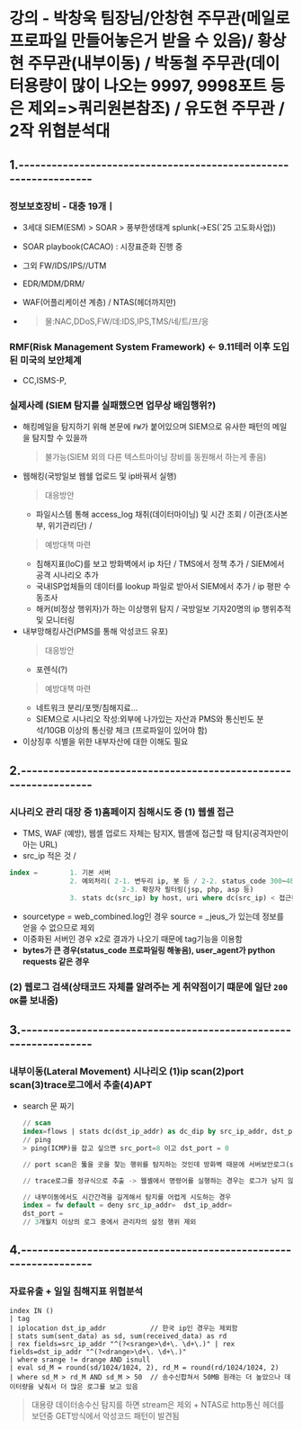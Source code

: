 # 강의 - 박창욱 팀장님/안창현 주무관(메일로 프로파일 만들어놓은거 받을 수 있음)/ 황상현 주무관(내부이동) / 박동철 주무관(데이터용량이 많이 나오는 9997, 9998포트 등은 제외=>쿼리원본참조) / 유도현 주무관 / 2작 위협분석대

## 1.**----------------------------------------------------------------**

### 정보보호장비 - 대충 19개ㅣ
- 3세대 SIEM(ESM) > SOAR > 풍부한생태계 splunk(->ES(`25 고도화사업))
- SOAR playbook(CACAO) : 시장표준화 진행 중
- 그외 FW/IDS/IPS//UTM
- EDR/MDM/DRM/
- WAF(어플리케이션 계층) / NTAS(헤더까지만)

- > 물:NAC,DDoS,FW/데:IDS,IPS,TMS/네/트/프/응

### RMF(Risk Management System Framework) <- 9.11테러 이후 도입된 미국의 보안체계
- CC,ISMS-P,

### 실제사례 (SIEM 탐지를 실패했으면 업무상 배임행위?)
- 해킹메일을 탐지하기 위해 본문에 `FW`가 붙어있으며 SIEM으로 유사한 패턴의 메일을 탐지할 수 있을까
  > 불가능(SIEM 외의 다른 텍스트마이닝 장비를 동원해서 하는게 좋음)
- 웹해킹(국방일보 웹쉘 업로드 및 ip바꿔서 실행)
  > 대응방안
  - 파일시스템 통해 access_log 채취(데이터마이닝) 및 시간 조회 / 이관(조사본부, 위기관리단) /
  > 예방대책 마련
  - 침해지표(IoC)를 보고 방화벽에서 ip 차단 / TMS에서 정책 추가 / SIEM에서 공격 시나리오 추가
  - 국내ISP업체들의 데이터를 lookup 파일로 받아서 SIEM에서 추가 / ip 평판 수동조사
  - 해커(비정상 행위자)가 하는 이상행위 탐지 / 국방일보 기자20명의 ip 행위추적 및 모니터링
- 내부망해킹사건(PMS를 통해 악성코드 유포)
  > 대응방안
  - 포렌식(?)
  > 예방대책 마련
  - 네트워크 분리/포맷/침해지료...
  - SIEM으로 시나리오 작성:외부에 나가있는 자산과 PMS와 통신빈도 분석/10GB 이상의 통신량 체크 (프로파일이 있어야 함)
- 이상징후 식별을 위한 내부자산에 대한 이해도 필요


## 2.**----------------------------------------------------------------**

### 시나리오 관리 대장 중 1)홈페이지 침해시도 중 (1) 웹셸 접근
- TMS, WAF (예방), 웹셸 업로드 자체는 탐지X, 웹셸에 접근할 때 탐지(공격자만이 아는 URL)
- src_ip 적은 것 / 
```SQL
index =        1. 기본 서버
               2. 예외처리( 2-1. 변두리 ip, 봇 등 / 2-2. status_code 300~400~500~)
                            2-3. 확장자 필터링(jsp, php, asp 등)
               3. stats dc(src_ip) by host, uri where dc(src_ip) < 접근횟수
```
- sourcetype = web_combined.log인 경우 source = _jeus_가 있는데 정보를 얻을 수 없으므로 제외
- 이중화된 서버인 경우 x2로 결과가 나오기 때문에 tag기능을 이용함
- **bytes가 큰 경우(status_code 프로파일링 해놓음), user_agent가 python requests 같은 경우**

### (2) 웹로그 검색(상태코드 자체를 알려주는 게 취약점이기 떄문에 일단 `200 OK`를 보내줌)

## 3.**----------------------------------------------------------------**

### 내부이동(Lateral Movement) 시나리오 (1)ip scan(2)port scan(3)trace로그에서 추출(4)APT
- search 문 짜기
  ```SQL
  // scan
  index=flows | stats dc(dst_ip_addr) as dc_dip by src_ip_addr, dst_port | where dc_dip > 3
  // ping
  > ping(ICMP)을 잡고 싶으면 src_port=8 이고 dst_port = 0
  ```
  ```SQL
  // port scan은 뚫을 곳을 찾는 행위를 탐지하는 것인데 방화벽 때문에 서버보안로그(secure)를 이용해야하는데 제한사항이 있음
  ```
  ```SQL
  // trace로그를 정규식으로 추출 -> 웹셸에서 명령어를 실행하는 경우는 로그가 남지 않아 제한됨
  ```
  ```SQL
  // 내부이동에서도 시간간격을 길게해서 탐지를 어렵게 시도하는 경우
  index = fw default = deny src_ip_addr=  dst_ip_addr=
  dst_port =
  // 3개월치 이상의 로그 중에서 관리자의 설정 행위 제외
  ```

## 4.**----------------------------------------------------------------**

### 자료유출 + 일일 침해지표 위협분석

```
index IN ()
| tag
| iplocation dst_ip_addr           // 한국 ip인 경우는 제외함
| stats sum(sent_data) as sd, sum(received_data) as rd
| rex fields=src_ip_addr "^(?<srange>\d+\. \d+\.)" | rex fields=dst_ip_addr "^(?<drange>\d+\. \d+\.)"
| where srange != drange AND isnull
| eval sd_M = round(sd/1024/1024, 2), rd_M = round(rd/1024/1024, 2)
| where sd_M > rd_M AND sd_M > 50  // 송수신합쳐서 50MB 원래는 더 높았으나 데이터량을 낮춰서 더 많은 로그를 보고 있음
```
> 대용량 데이터송수신 탐지를 하면 stream은 제외 + NTAS로 http통신 헤더를 보던중 GET방식에서 악성코드 패턴이 발견됨
